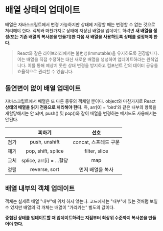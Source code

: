 # 배열 상태의 업데이트

배열은 자바스크립트에서 변경 가능하지만 상태에 저장할 때는 변경할 수 없는 것으로 처리해야 한다. 객체와 마찬가지로 상태에 저장된 배열을 업데이트 하려면 **새 배열을 생성(또는 기존 배열의 복사본을 만들기)한 다음 새 배열을 사용하도록 상태를 설정해야 한다.**

> React와 같은 라이브러리에서는 불변성(Immutable)을 유지하도록 권장합니다. 이는 배열을 직접 수정하는 대신 새로운 배열을 생성하여 업데이트하라는 원칙입니다. 이를 통해 예상치 못한 상태 변경을 방지하고 컴포넌트 간의 데이터 공유를 효율적으로 관리할 수 있습니다.

## 돌연변이 없이 배열 업데이트

자바스크립트에서 배열은 또 다른 종류의 객체일 뿐이다. object와 마찬가지로 React **상태의 배열을 읽기 전용으로 처리해야 한다.** 즉, arr[0] = 'bird'와 같은 내부의 항목을 재할당해서는 안 되며, push() 및 pop()와 같이 배열을 변경하는 메서드도 사용해서는 안된다.

|      |          피하기          |         선호          |
| :--: | :----------------------: | :-------------------: |
| 첨가 |      push, unshift       | concat, 스프레드 구문 |
| 제거 |    pop, shift, splice    |     filter, slice     |
| 교체 | splice, arr[i] = ...할당 |          map          |
| 정렬 |      reverse, sort       |   먼저 배열을 복사    |

## 배열 내부의 객체 업데이트

객체는 실제로 배열 "내부"에 위치 하지 않는다. 코드에서는 "내부"에 있는 것처럼 보일 수 있지만 배열의 각 개체는 배열이 "가리키는" 별도의 값이다.

**중첩된 상태를 업데이트할 때 업데이트하려는 지점부터 최상위 수준까지 복사본을 만들어야 한다.**
